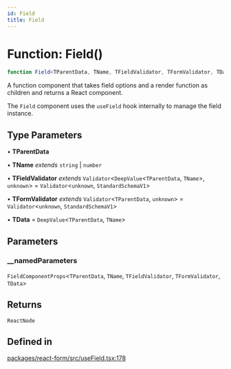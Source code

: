 ```yaml
---
id: Field
title: Field
---
```


# Function: Field()

```ts
function Field<TParentData, TName, TFieldValidator, TFormValidator, TData>(__namedParameters): ReactNode
```

A function component that takes field options and a render function as children and returns a React component.

The `Field` component uses the `useField` hook internally to manage the field instance.

## Type Parameters

• **TParentData**

• **TName** *extends* `string` \| `number`

• **TFieldValidator** *extends* `Validator`\<`DeepValue`\<`TParentData`, `TName`\>, `unknown`\> = `Validator`\<`unknown`, `StandardSchemaV1`\>

• **TFormValidator** *extends* `Validator`\<`TParentData`, `unknown`\> = `Validator`\<`unknown`, `StandardSchemaV1`\>

• **TData** = `DeepValue`\<`TParentData`, `TName`\>

## Parameters

### \_\_namedParameters

`FieldComponentProps`\<`TParentData`, `TName`, `TFieldValidator`, `TFormValidator`, `TData`\>

## Returns

`ReactNode`

## Defined in

[packages/react-form/src/useField.tsx:178](https://github.com/TanStack/form/blob/main/packages/react-form/src/useField.tsx#L178)
